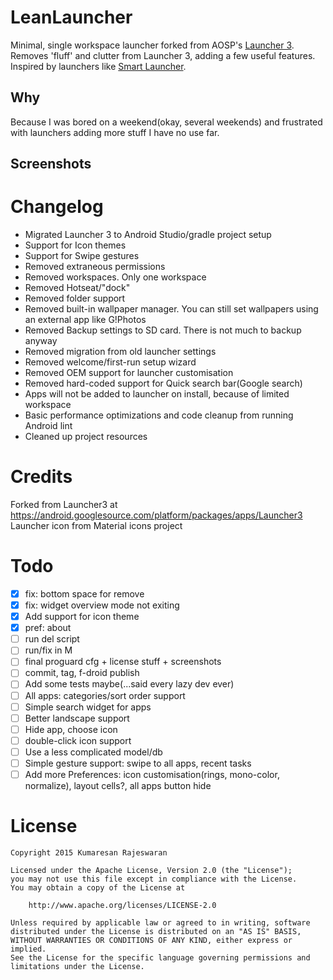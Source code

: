 LeanLauncher
============

Minimal, single workspace launcher forked from AOSP's [Launcher 3](https://android.googlesource.com/platform/packages/apps/Launcher3/). Removes 'fluff' and clutter from Launcher 3, adding a few useful features.
Inspired by launchers like [Smart Launcher](https://play.google.com/store/apps/details?id=ginlemon.flowerfree).

Why
---
Because I was bored on a weekend(okay, several weekends) and frustrated with launchers adding more stuff I have no use far. 

Screenshots
-----------

Changelog
=========

* Migrated Launcher 3 to Android Studio/gradle project setup
* Support for Icon themes
* Support for Swipe gestures
* Removed extraneous permissions
* Removed workspaces. Only one workspace
* Removed Hotseat/"dock"
* Removed folder support
* Removed built-in wallpaper manager. You can still set wallpapers using an external app like G!Photos 
* Removed Backup settings to SD card. There is not much to backup anyway
* Removed migration from old launcher settings
* Removed welcome/first-run setup wizard
* Removed OEM support for launcher customisation
* Removed hard-coded support for Quick search bar(Google search)
* Apps will not be added to launcher on install, because of limited workspace
* Basic performance optimizations and code cleanup from running Android lint
* Cleaned up project resources

Credits
=======

Forked from Launcher3 at https://android.googlesource.com/platform/packages/apps/Launcher3
Launcher icon from Material icons project

Todo
====

- [x] fix: bottom space for remove 
- [x] fix: widget overview mode not exiting
- [x] Add support for icon theme
- [x] pref: about 
- [ ] run del script
- [ ] run/fix in M
- [ ] final proguard cfg + license stuff + screenshots
- [ ] commit, tag, f-droid publish
- [ ] Add some tests maybe(...said every lazy dev ever)
- [ ] All apps: categories/sort order support
- [ ] Simple search widget for apps
- [ ] Better landscape support
- [ ] Hide app, choose icon
- [ ] double-click icon support
- [ ] Use a less complicated model/db
- [ ] Simple gesture support: swipe to all apps, recent tasks
- [ ] Add more Preferences: icon customisation(rings, mono-color, normalize), layout cells?, all apps button hide

License
=======

    Copyright 2015 Kumaresan Rajeswaran

    Licensed under the Apache License, Version 2.0 (the "License");
    you may not use this file except in compliance with the License.
    You may obtain a copy of the License at

        http://www.apache.org/licenses/LICENSE-2.0

    Unless required by applicable law or agreed to in writing, software
    distributed under the License is distributed on an "AS IS" BASIS,
    WITHOUT WARRANTIES OR CONDITIONS OF ANY KIND, either express or implied.
    See the License for the specific language governing permissions and
    limitations under the License.

